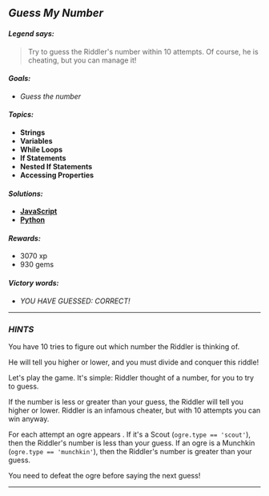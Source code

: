 ## _Guess My Number_

#### _Legend says:_
> Try to guess the Riddler's number within 10 attempts. Of course, he is cheating, but you can manage it!

#### _Goals:_
+ _Guess the number_

#### _Topics:_
+ **Strings**
+ **Variables**
+ **While Loops**
+ **If Statements**
+ **Nested If Statements**
+ **Accessing Properties**

#### _Solutions:_
+ **[JavaScript](guessNum.js)**
+ **[Python](guess_num.py)**

#### _Rewards:_
+ 3070 xp
+ 930 gems

#### _Victory words:_
+ _YOU HAVE GUESSED: CORRECT!_

___

### _HINTS_

You have 10 tries to figure out which number the Riddler is thinking of. 

He will tell you higher or lower, and you must divide and conquer this riddle!

Let's play the game. It's simple: Riddler thought of a number, for you to try to guess.

If the number is less or greater than your guess, the Riddler will tell you higher or lower.
Riddler is an infamous cheater, but with 10 attempts you can win anyway.

For each attempt an ogre appears . If it's a Scout (`ogre.type == 'scout'`), then the Riddler's number is less than your guess. If an ogre is a Munchkin (`ogre.type == 'munchkin'`), then the Riddler's number is greater than your guess.

You need to defeat the ogre before saying the next guess!

___
